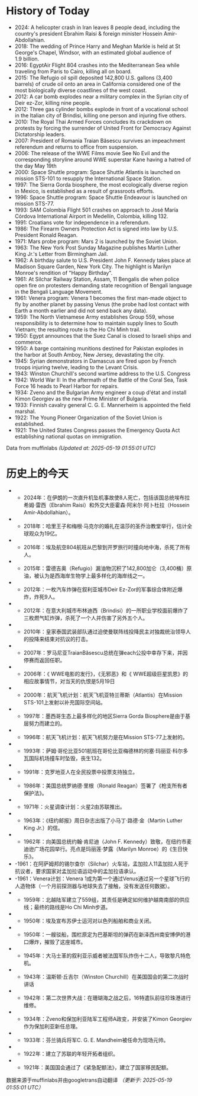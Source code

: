 # History of Today 

- 2024:  A helicopter crash in Iran leaves 8 people dead, including the country's president Ebrahim Raisi & foreign minister Hossein Amir-Abdollahian.
- 2018: The wedding of Prince Harry and Meghan Markle is held at St George's Chapel, Windsor, with an estimated global audience of 1.9 billion.
- 2016: EgyptAir Flight 804 crashes into the Mediterranean Sea while traveling from Paris to Cairo, killing all on board.
- 2015: The Refugio oil spill deposited 142,800 U.S. gallons (3,400 barrels) of crude oil onto an area in California considered one of the most biologically diverse coastlines of the west coast.
- 2012: A car bomb explodes near a military complex in the Syrian city of Deir ez-Zor, killing nine people.
- 2012: Three gas cylinder bombs explode in front of a vocational school in the Italian city of Brindisi, killing one person and injuring five others.
- 2010: The Royal Thai Armed Forces concludes its crackdown on protests by forcing the surrender of United Front for Democracy Against Dictatorship leaders.
- 2007: President of Romania Traian Băsescu survives an impeachment referendum and returns to office from suspension.
- 2006: The release of the WWE Films movie See No Evil and the corresponding storyline around WWE superstar Kane having a hatred of the day May 19th 
- 2000: Space Shuttle program: Space Shuttle Atlantis is launched on mission STS-101 to resupply the International Space Station.
- 1997: The Sierra Gorda biosphere, the most ecologically diverse region in Mexico, is established as a result of grassroots efforts.
- 1996: Space Shuttle program: Space Shuttle Endeavour is launched on mission STS-77.
- 1993: SAM Colombia Flight 501 crashes on approach to José María Córdova International Airport in Medellín, Colombia, killing 132.
- 1991: Croatians vote for independence in a referendum.
- 1986: The Firearm Owners Protection Act is signed into law by U.S. President Ronald Reagan.
- 1971: Mars probe program: Mars 2 is launched by the Soviet Union.
- 1963: The New York Post Sunday Magazine publishes Martin Luther King Jr.'s Letter from Birmingham Jail.
- 1962: A birthday salute to U.S. President John F. Kennedy takes place at Madison Square Garden, New York City. The highlight is Marilyn Monroe's rendition of "Happy Birthday".
- 1961: At Silchar Railway Station, Assam, 11 Bengalis die when police open fire on protesters demanding state recognition of Bengali language in the Bengali Language Movement.
- 1961: Venera program: Venera 1 becomes the first man-made object to fly by another planet by passing Venus (the probe had lost contact with Earth a month earlier and did not send back any data).
- 1959: The North Vietnamese Army establishes Group 559, whose responsibility is to determine how to maintain supply lines to South Vietnam; the resulting route is the Ho Chi Minh trail.
- 1950: Egypt announces that the Suez Canal is closed to Israeli ships and commerce.
- 1950: A barge containing munitions destined for Pakistan explodes in the harbor at South Amboy, New Jersey, devastating the city.
- 1945: Syrian demonstrators in Damascus are fired upon by French troops injuring twelve, leading to the Levant Crisis.
- 1943: Winston Churchill's second wartime address to the U.S. Congress
- 1942: World War II: In the aftermath of the Battle of the Coral Sea, Task Force 16 heads to Pearl Harbor for repairs.
- 1934: Zveno and the Bulgarian Army engineer a coup d'état and install Kimon Georgiev as the new Prime Minister of Bulgaria.
- 1933: Finnish cavalry general C. G. E. Mannerheim is appointed the field marshal.
- 1922: The Young Pioneer Organization of the Soviet Union is established.
- 1921: The United States Congress passes the Emergency Quota Act establishing national quotas on immigration.

Data from muffinlabs
*(Updated at: 2025-05-19 01:55:01 UTC)*

# 历史上的今天 

- -  2024年：在伊朗的一次直升机坠机事故使8人死亡，包括该国总统埃布拉希姆·雷西（Ebrahim Raisi）和外交大臣霍森·阿米尔·阿卜杜拉（Hossein Amir-Abdollahian）。
- -  2018年：哈里王子和梅根·马克尔的婚礼在温莎的圣乔治教堂举行，估计全球观众为19亿。
- -  2016年：埃及航空804航班从巴黎到开罗旅行时撞向地中海，杀死了所有人。
- -  2015年：雷德吉奥（Refugio）漏油物沉积了142,800加仑（3,400桶）原油，被认为是西海岸生物学上最多样化的海岸线之一。
- -  2012年：一枚汽车炸弹在叙利亚城市Deir Ez-Zor的军事综合体附近爆炸，炸死9人。
- -  2012年：在意大利城市布林迪西（Brindisi）的一所职业学校面前爆炸了三枚燃气缸炸弹，杀死了一个人并伤害了另外五个人。
- -  2010年：皇家泰国武装部队通过迫使曼联阵线投降民主对独裁统治领导人的投降来结束对抗议的打击。
- -  2007年：罗马尼亚TraianBăsescu总统在弹each公投中幸存下来，并因停赛而返回任职。
- -  2006年：《 WWE电影的发行》，《无邪恶》和《 WWE超级巨星凯恩》的相应故事情节，对当天的仇恨是5月19日
- -  2000年：航天飞机计划：航天飞机亚特兰蒂斯（Atlantis）在Mission STS-101上发射以补充国际空间站。
- -  1997年：墨西哥生态上最多样化的地区Sierra Gorda Biosphere是由于基层努力而建立的。
- -  1996年：航天飞机计划：航天飞机努力是在Mission STS-77上发射的。
- -  1993年：萨姆·哥伦比亚501航班在哥伦比亚梅德林的何塞·玛丽亚·科尔多瓦国际机场撞车时坠毁，丧生132。
- -  1991年：克罗地亚人在全民投票中投票支持独立。
- -  1986年：美国总统罗纳德·里根（Ronald Reagan）签署了《枪支所有者保护法》。
- -  1971年：火星调查计划：火星2由苏联推出。
- -  1963年：《纽约邮报》周日杂志出版了小马丁·路德·金（Martin Luther King Jr.）的信。
- -  1962年：向美国总统约翰·肯尼迪（John F. Kennedy）致敬，在纽约市麦迪逊广场花园举行。亮点是玛丽莲·梦露（Marilyn Monroe）的《生日快乐》。
- -1961：在阿萨姆邦的锡尔查尔（Silchar）火车站，孟加拉人11孟加拉人死于抗议者，要求国家对孟加拉语运动中的孟加拉语承认。
- -1961：Venera计划：Venera 1成为第一个通过Venus通过另一个星球飞行的人造物体（一个月前探测器与地球失去了接触，没有发送任何数据）。
- -  1959年：北越陆军建立了559组，其责任是确定如何维护越南南部的供应线；最终的路线是Ho Chi Minh步道。
- -  1950年：埃及宣布苏伊士运河对以色列船舶和商业关闭。
- -  1950年：一艘驳船，围栏原定为巴基斯坦的弹药在新泽西州南安博伊的港口爆炸，摧毁了这座城市。
- -  1945年：大马士革的叙利亚示威者被法国军队炸伤十二人，导致黎凡特危机。
- -  1943年：温斯顿·丘吉尔（Winston Churchill）在美国国会的第二次战时讲话
- -  1942年：第二次世界大战：在珊瑚海之战之后，16特遣队前往珍珠港进行维修。
- -  1934年：Zveno和保加利亚陆军工程师A政变，并安装了Kimon Georgiev作为保加利亚新任总理。
- -  1933年：芬兰骑兵将军C. G. E. Mandheim被任命为现场元帅。
- -  1922年：建立了苏联的年轻开拓者组织。
- -  1921年：美国国会通过了《紧急配额法》，建立了国家移民配额。

数据来源于muffinlabs并由googletrans自动翻译
*（更新于: 2025-05-19 01:55:01 UTC）*